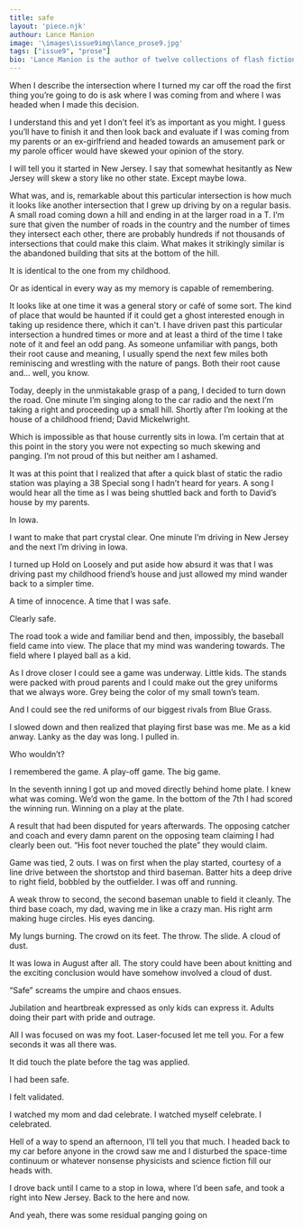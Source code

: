 ```yaml
---
title: safe
layout: 'piece.njk'
authour: Lance Manion
image: '\images\issue9img\lance_prose9.jpg'
tags: ["issue9", "prose"]
bio: 'Lance Manion is the author of twelve collections of flash fiction, the most recent of which, The Forest of Stone, was published in January. His stories have appeared in 50+ publications and have been included in over a dozen anthologies. He has been posting daily stories on his website since 2012.'
---
```


When I describe the intersection where I turned my car off the road the first thing you’re going to do is ask where I was coming from and where I was headed when I made this decision.

I understand this and yet I don’t feel it’s as important as you might. I guess you’ll have to finish it and then look back and evaluate if I was coming from my parents or an ex-girlfriend and headed towards an amusement park or my parole officer would have skewed your opinion of the story.

I will tell you it started in New Jersey. I say that somewhat hesitantly as New Jersey will skew a story like no other state.
Except maybe Iowa.

What was, and is, remarkable about this particular intersection is how much it looks like another intersection that I grew up driving by on a regular basis. A small road coming down a hill and ending in at the larger road in a T. I’m sure that given the number of roads in the country and the number of times they intersect each other, there are probably hundreds if not thousands of intersections that could make this claim. What makes it strikingly similar is the abandoned building that sits at the bottom of the hill.

It is identical to the one from my childhood.

Or as identical in every way as my memory is capable of remembering.

It looks like at one time it was a general story or café of some sort. The kind of place that would be haunted if it could get a ghost interested enough in taking up residence there, which it can't.
I have driven past this particular intersection a hundred times or more and at least a third of the time I take note of it and feel an odd pang. As someone unfamiliar with pangs, both their root cause and meaning, I usually spend the next few miles both reminiscing and wrestling with the nature of pangs. Both their root cause and… well, you know.

Today, deeply in the unmistakable grasp of a pang, I decided to turn down the road. One minute I’m singing along to the car radio and the next I’m taking a right and proceeding up a small hill.
Shortly after I’m looking at the house of a childhood friend; David Mickelwright.

Which is impossible as that house currently sits in Iowa.
I’m certain that at this point in the story you were not expecting so much skewing and panging. I’m not proud of this but neither am I ashamed.

It was at this point that I realized that after a quick blast of static the radio station was playing a 38 Special song I hadn’t heard for years. A song I would hear all the time as I was being shuttled back and forth to David’s house by my parents.

In Iowa.

I want to make that part crystal clear. One minute I’m driving in New Jersey and the next I’m driving in Iowa.

I turned up Hold on Loosely and put aside how absurd it was that I was driving past my childhood friend’s house and just allowed my mind wander back to a simpler time.

A time of innocence. A time that I was safe.

Clearly safe.

The road took a wide and familiar bend and then, impossibly, the baseball field came into view. The place that my mind was wandering towards. The field where I played ball as a kid.

As I drove closer I could see a game was underway. Little kids. The stands were packed with proud parents and I could make out the grey uniforms that we always wore. Grey being the color of my small town’s team.

And I could see the red uniforms of our biggest rivals from Blue Grass.

I slowed down and then realized that playing first base was me. Me as a kid anway. Lanky as the day was long.
I pulled in.

Who wouldn’t?

I remembered the game. A play-off game. The big game.

In the seventh inning I got up and moved directly behind home plate. I knew what was coming. We’d won the game. In the bottom of the 7th I had scored the winning run. Winning on a play at the plate.

A result that had been disputed for years afterwards. The opposing catcher and coach and every damn parent on the opposing team claiming I had clearly been out. “His foot never touched the plate” they would claim.

Game was tied, 2 outs. I was on first when the play started, courtesy of a line drive between the shortstop and third baseman. Batter hits a deep drive to right field, bobbled by the outfielder. I was off and running.

A weak throw to second, the second baseman unable to field it cleanly.
The third base coach, my dad, waving me in like a crazy man. His right arm making huge circles. His eyes dancing.

My lungs burning. The crowd on its feet. The throw. The slide. A cloud of dust.

It was Iowa in August after all. The story could have been about knitting and the exciting conclusion would have somehow involved a cloud of dust.

“Safe” screams the umpire and chaos ensues.

Jubilation and heartbreak expressed as only kids can express it. Adults doing their part with pride and outrage.

All I was focused on was my foot. Laser-focused let me tell you. For a few seconds it was all there was.

It did touch the plate before the tag was applied.

I had been safe.

I felt validated.

I watched my mom and dad celebrate. I watched myself celebrate. I celebrated.

Hell of a way to spend an afternoon, I’ll tell you that much.
I headed back to my car before anyone in the crowd saw me and I disturbed the space-time continuum or whatever nonsense physicists and science fiction fill our heads with.

I drove back until I came to a stop in Iowa, where I’d been safe, and took a right into New Jersey. Back to the here and now.

And yeah, there was some residual panging going on
